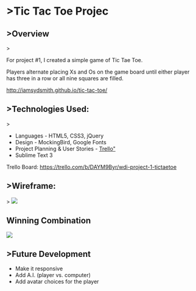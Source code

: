 <h1>>Tic Tac Toe Projec</h1>
<h2>>Overview</h2>>

For project #1, I created a simple game of Tic Tae Toe.

Players alternate placing Xs and Os on the game board until either player has three in a row or all nine squares are filled.

http://iamsydsmith.github.io/tic-tac-toe/

<h2>>Technologies Used:</h2>>

<ul>
<li>Languages - HTML5, CSS3, jQuery</li>
<li>Design - MockingBird, Google Fonts</li>
<li>Project Planning & User Stories - <a href="https://trello.com/b/DAYM9Byr/wdi-project-1-tictaetoe" target="_blank">Trello"</a></li>
<li>Sublime Text 3</li>
</ul>

Trello Board: https://trello.com/b/DAYM9Byr/wdi-project-1-tictaetoe
<h2>>Wireframe:</h2>>

<img src="TicTaeToewireframe.png">

<h2>Winning Combination</h2>

<img src="winningcombo.jpg">

<h2>>Future Development</h2>

<ul>
<li>Make it responsive</li>
<li>Add A.I. (player vs. computer)</li>
<li>Add avatar choices for the player</li>
</ul>
